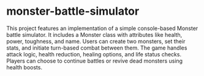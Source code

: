# monster-battle-simulator
This project features an implementation of a simple console-based Monster battle simulator. It includes a Monster class with attributes like health, power, toughness, and name. Users can create two monsters, set their stats, and initiate turn-based combat between them. The game handles attack logic, health reduction, healing options, and life status checks. Players can choose to continue battles or revive dead monsters using health boosts.
